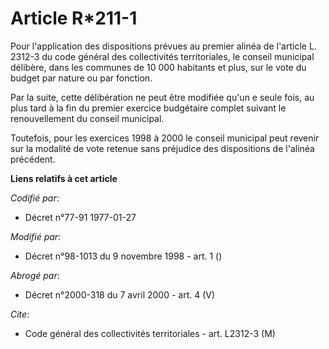 # Article R*211-1

Pour l'application des dispositions prévues au premier alinéa de l'article L. 2312-3 du code général des collectivités
territoriales, le conseil municipal délibère, dans les communes de 10 000 habitants et plus, sur le vote du budget par nature
ou par fonction.

Par la suite, cette délibération ne peut être modifiée qu'un     e seule fois, au plus tard à la fin du premier exercice
budgétaire complet suivant le renouvellement du conseil municipal.

Toutefois, pour les exercices 1998 à 2000 le conseil municipal peut revenir sur la modalité de vote retenue sans préjudice
des dispositions de l'alinéa précédent.

**Liens relatifs à cet article**

_Codifié par_:

  - Décret n°77-91 1977-01-27

_Modifié par_:

  - Décret n°98-1013 du 9 novembre 1998 - art. 1 ()

_Abrogé par_:

  - Décret n°2000-318 du 7 avril 2000 - art. 4 (V)

_Cite_:

  - Code général des collectivités territoriales - art. L2312-3 (M)
